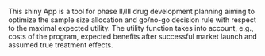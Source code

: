 ﻿This shiny App is a tool for phase II/III drug development planning aiming to optimize the sample size allocation and go/no-go decision rule with respect to the maximal expected utility. The utility function takes into account, e.g., costs of the program, expected benefits after successful market launch and assumed true treatment effects. 

